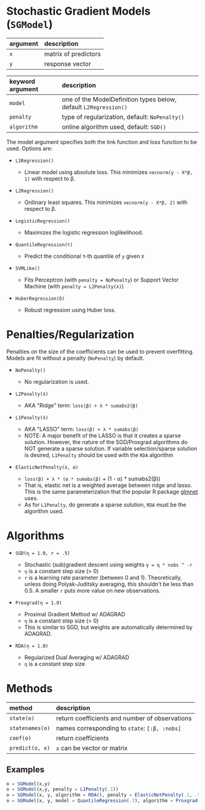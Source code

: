 # Stochastic Gradient Models (`SGModel`)

| argument | description          |
|:---------|:---------------------|
| `x`      | matrix of predictors |
| `y`      | response vector      |

| keyword argument | description                                                      |
|:-----------------|:-----------------------------------------------------------------|
| `model`          | one of the ModelDefinition types below, default `L2Regression()` |
| `penalty`        | type of regularization, default: `NoPenalty()`                   |
| `algorithm`      | online algorithm used, default: `SGD()`                          |

The model argument specifies both the link function and loss function to be used.  Options are:

- `L1Regression()`
    - Linear model using absolute loss.  This minimizes `vecnorm(y - X*β, 1)` with respect to β.

- `L2Regression()`
    - Ordinary least squares.  This minimizes `vecnorm(y - X*β, 2)` with respect to β.

- `LogisticRegression()`
    - Maximizes the logistic regression loglikelihood.

- `QuantileRegression(τ)`
    - Predict the conditional τ-th quantile of `y` given `X`

- `SVMLike()`
    - Fits Perceptron (with `penalty = NoPenalty`) or Support Vector Machine (with `penalty = L2Penalty(λ)`)

- `HuberRegression(δ)`
    - Robust regression using Huber loss.

# Penalties/Regularization
Penalties on the size of the coefficients can be used to prevent overfitting.  Models are fit without a penalty (`NoPenalty`) by default.

- `NoPenalty()`
    - No regularization is used.

- `L2Penalty(λ)`  
    - AKA "Ridge" term:  `loss(β) + λ * sumabs2(β)`

- `L1Penalty(λ)`
    - AKA "LASSO" term: `loss(β) + λ * sumabs(β)`
    - NOTE: A major benefit of the LASSO is that it creates a sparse solution.  However, the nature of the SGD/Proxgrad algorithms do NOT generate a sparse solution.  If variable selection/sparse solution is desired, `L1Penalty` should be used with the `RDA` algorithm

- `ElasticNetPenalty(λ, α)`
    - `loss(β) + λ * (α * sumabs(β)` + (1 - α) * sumabs2(β))
    - That is, elastic net is a weighted average between ridge and lasso.  This is the
    same parameterization that the popular R package [glmnet](http://www.inside-r.org/packages/cran/glmnet/docs/glmnet) uses.
    - As for `L1Penalty`, do generate a sparse solution, `RDA` must be the algorithm used.

# Algorithms

- `SGD(η = 1.0, r = .5)`  
    - Stochastic (sub)gradient descent using weights `γ = η * nobs ^ -r`
    - `η` is a constant step size (> 0)
    - `r` is a learning rate parameter (between 0 and 1).  Theoretically, unless
    doing Polyak-Juditsky averaging, this shouldn't be less than 0.5.  A smaller `r`
    puts more value on new observations.

- `Proxgrad(η = 1.0)`
    - Proximal Gradient Method w/ ADAGRAD
    - `η` is a constant step size (> 0)
    - This is similar to SGD, but weights are automatically determined by ADAGRAD.

- `RDA(η = 1.0)`
    - Regularized Dual Averaging w/ ADAGRAD
    - `η` is a constant step size

# Methods

| method          | description                                    |
|:----------------|:-----------------------------------------------|
| `state(o)`      | return coefficients and number of observations |
| `statenames(o)` | names corresponding to `state`: `[:β, :nobs]`  |
| `coef(o)`       | return coefficients                            |
| `predict(o, x)` | `x` can be vector or matrix                    |

## Examples

```julia
o = SGModel(x,y)
o = SGModel(x,y, penalty = L1Penalty(.1))
o = SGModel(x, y, algorithm = RDA(), penalty = ElasticNetPenalty(.1, .5))
o = SGModel(x, y, model = QuantileRegression(.7), algorithm = Proxgrad())
```
